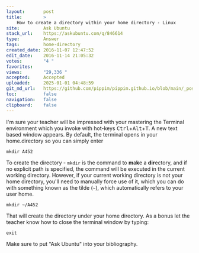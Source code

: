 ```yaml
---
layout:       post
title:        >
    How to create a directory within your home directory - Linux
site:         Ask Ubuntu
stack_url:    https://askubuntu.com/q/846614
type:         Answer
tags:         home-directory
created_date: 2016-11-07 12:47:52
edit_date:    2016-11-14 21:05:32
votes:        "4 "
favorites:    
views:        "29,336 "
accepted:     Accepted
uploaded:     2025-01-01 04:48:59
git_md_url:   https://github.com/pippim/pippim.github.io/blob/main/_posts/2016/2016-11-07-How-to-create-a-directory-within-your-home-directory-Linux.md
toc:          false
navigation:   false
clipboard:    false
---
```


I'm sure your teacher will be impressed with your mastering the Terminal environment which you invoke with hot-keys <kbd>Ctrl</kbd>+<kbd>Alt</kbd>+<kbd>T</kbd>. A new text based window appears. By default, the terminal opens in your home.directory so you can simply enter

``` 
mkdir A452
```

To create the directory - `mkdir` is the command to **m**a**k**e a **dir**ectory, and if no explicit path is specified, the command will be executed in the current working directory. However, if your current working directory is not your home directory, you'll need to manually force use of it, which you can do with something known as the tilde (`~`), which automatically refers to your user home.

``` 
mkdir ~/A452
```

That will create the directory under your home directory. As a bonus let the teacher know how to close the terminal window by typing:

``` 
exit
```

Make sure to put "Ask Ubuntu" into your bibliography.
